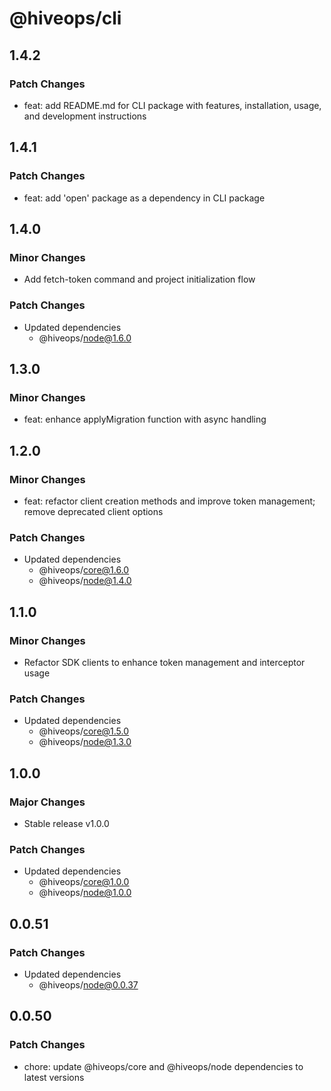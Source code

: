 # @hiveops/cli

## 1.4.2

### Patch Changes

- feat: add README.md for CLI package with features, installation, usage, and development instructions

## 1.4.1

### Patch Changes

- feat: add 'open' package as a dependency in CLI package

## 1.4.0

### Minor Changes

- Add fetch-token command and project initialization flow

### Patch Changes

- Updated dependencies
  - @hiveops/node@1.6.0

## 1.3.0

### Minor Changes

- feat: enhance applyMigration function with async handling

## 1.2.0

### Minor Changes

- feat: refactor client creation methods and improve token management; remove deprecated client options

### Patch Changes

- Updated dependencies
  - @hiveops/core@1.6.0
  - @hiveops/node@1.4.0

## 1.1.0

### Minor Changes

- Refactor SDK clients to enhance token management and interceptor usage

### Patch Changes

- Updated dependencies
  - @hiveops/core@1.5.0
  - @hiveops/node@1.3.0

## 1.0.0

### Major Changes

- Stable release v1.0.0

### Patch Changes

- Updated dependencies
  - @hiveops/core@1.0.0
  - @hiveops/node@1.0.0

## 0.0.51

### Patch Changes

- Updated dependencies
  - @hiveops/node@0.0.37

## 0.0.50

### Patch Changes

- chore: update @hiveops/core and @hiveops/node dependencies to latest versions
